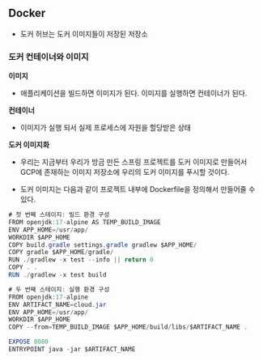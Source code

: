 ## Docker
- 도커 허브는 도커 이미지들이 저장된 저장소

### 도커 컨테이너와 이미지

**이미지**
- 애플리케이션을 빌드하면 이미지가 된다. 이미지를 실행하면 컨테이너가 된다.

**컨테이너**
- 이미지가 실행 되서 실제 프로세스에 자원을 할당받은 상태

**도커 이미지화**
- 우리는 지금부터 우리가 방금 만든 스프링 프로젝트를 도커 이미지로 만들어서 GCP에 존재하는 이미지 저장소에 우리의 도커 이미지를 푸시할 것이다.

- 도커 이미지는 다음과 같이 프로젝트 내부에 Dockerfile을 정의해서 만들어줄 수 있다. 

```java
# 첫 번째 스테이지: 빌드 환경 구성
FROM openjdk:17-alpine AS TEMP_BUILD_IMAGE
ENV APP_HOME=/usr/app/
WORKDIR $APP_HOME
COPY build.gradle settings.gradle gradlew $APP_HOME/
COPY gradle $APP_HOME/gradle/
RUN ./gradlew -x test --info || return 0
COPY . .
RUN ./gradlew -x test build

# 두 번째 스테이지: 실행 환경 구성
FROM openjdk:17-alpine
ENV ARTIFACT_NAME=cloud.jar
ENV APP_HOME=/usr/app/
WORKDIR $APP_HOME
COPY --from=TEMP_BUILD_IMAGE $APP_HOME/build/libs/$ARTIFACT_NAME .

EXPOSE 8080
ENTRYPOINT java -jar $ARTIFACT_NAME

```